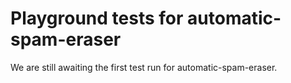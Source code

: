 # Playground tests for automatic-spam-eraser
We are still awaiting the first test run for automatic-spam-eraser.
